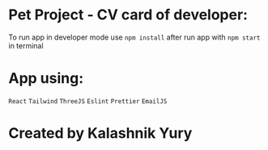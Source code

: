 # Pet Project - CV card of developer:

To run app in developer mode use `npm install`
after run app with `npm start` in terminal

# App using:

`React`
`Tailwind`
`ThreeJS`
`Eslint`
`Prettier`
`EmailJS`

# Created by Kalashnik Yury
